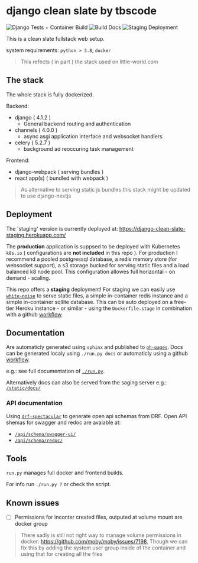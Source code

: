 # django clean slate by tbscode

![Django Tests + Container Build](https://github.com/tbscode/django-clean-slate/actions/workflows/tests.yaml/badge.svg)
![Build Docs](https://github.com/tbscode/django-clean-slate/actions/workflows/docs.yaml/badge.svg)
![Staging Deployment](https://github.com/tbscode/django-clean-slate/actions/workflows/stage.yaml/badge.svg)

This is a clean slate fullstack web setup.

system requirements: `python > 3.8`, `docker`

> This refects ( in part ) the stack used on little-world.com

## The stack

The whole stack is fully dockerized.

Backend:

- django ( 4.1.2 )
  - General backend routing and authentication
- channels ( 4.0.0 )
  - async asgi application interface and websocket handlers
- celery ( 5.2.7 )
  - background ad reoccuring task management

Frontend:

- django-webpack ( serving bundles )
- react app(s) ( bundled with webpack )

> As alternative to serving static js bundles this stack might be updated to use django-nextjs

## Deployment

The 'staging' version is currently deployed at: https://django-clean-slate-staging.herokuapp.com/

The **production** application is suppsed to be deployed with Kubernetes `k8s.io` ( configurations are **not included** in this repo ).
For production I recommend a pooled postgressql database, a redis memory store (for websocket support), a s3 storage bucked for serving static files and a load balanced k8 node pool. This configuration allowes full horizontal - on demand - scaling.

This repo offers a **staging** deployment! For staging we can easily use [`white-noise`](http://whitenoise.evans.io/en/stable/) to serve static files, a simple in-container redis instance and a simple in-container sqllite database. This can be auto deployed on a free-tier Heroku instance - or similar - using the `Dockerfile.stage` in combination with a github [workflow](https://github.com/tbscode/django-clean-slate/actions/workflows/stage.yaml).

## Documentation

Are automaticly generated using `sphinx` and published to [`gh-pages`](https://tbscode.github.io/django-clean-slate).
Docs can be generated localy using `./run.py docs` or automaticly using a github [workflow](https://github.com/tbscode/django-clean-slate/actions/workflows/docs.yaml).

e.g.: see full documentation of [`./run.py`](https://tbscode.github.io/django-clean-slate/apidoc/extra_mods.run.html#module-extra_mods.run).

Alternatively docs can also be served from the saging server e.g.: [`/static/docs/`](https://django-clean-slate-staging.herokuapp.com/static/docs/)

### API documentation

Using [`drf-spectacular`](https://github.com/tfranzel/drf-spectacular) to generate open api schemas from DRF.
Open API shemas for swagger and redoc are avaiable at:

- [`/api/schema/swagger-ui/`](https://django-clean-slate-staging.herokuapp.com/api/schema/swagger-ui/)
- [`/api/schema/redoc/`](https://django-clean-slate-staging.herokuapp.com/api/schema/redoc/)

## Tools

`run.py` manages full docker and frontend builds.

For info run `./run.py ?` or check the script.

## Known issues

- [ ] Permissions for inconter created files, outputed at volume mount are docker group

> There sadly is still not right way to manage volume permissions in docker: https://github.com/moby/moby/issues/7198,
> Though we can fix this by adding the system user group inside of the container and using that for creating all the files
